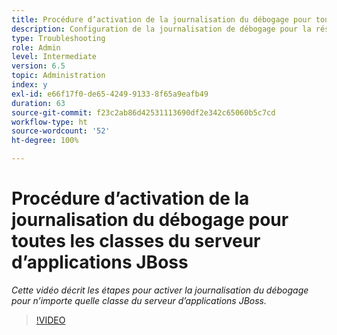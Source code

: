 ```yaml
---
title: Procédure d’activation de la journalisation du débogage pour toutes les classes du serveur d’applications JBoss
description: Configuration de la journalisation de débogage pour la résolution des problèmes liés au serveur d’applications JBoss
type: Troubleshooting
role: Admin
level: Intermediate
version: 6.5
topic: Administration
index: y
exl-id: e66f17f0-de65-4249-9133-8f65a9eafb49
duration: 63
source-git-commit: f23c2ab86d42531113690df2e342c65060b5c7cd
workflow-type: ht
source-wordcount: '52'
ht-degree: 100%

---
```


# Procédure d’activation de la journalisation du débogage pour toutes les classes du serveur d’applications JBoss

*Cette vidéo décrit les étapes pour activer la journalisation du débogage pour n’importe quelle classe du serveur d’applications JBoss.*

>[!VIDEO](https://video.tv.adobe.com/v/335522?quality=12&learn=on)
